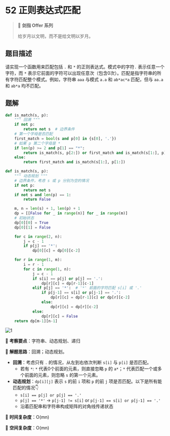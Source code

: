 # 52 正则表达式匹配

> 🌟 **剑指 Offer 系列**
>
> 给岁月以文明，而不是给文明以岁月。

## 题目描述

请实现一个函数用来匹配包括 `.` 和 `*` 的正则表达式。模式中的字符`.` 表示任意一个字符，而 `*` 表示它前面的字符可以出现任意次（包含0次）。匹配是指字符串的所有字符匹配整个模式。例如，字符串 `aaa` 与模式 `a.a` 和 `ab*ac*a` 匹配，但与 `aa.a` 和 `ab*a` 均不匹配。

## 题解

```python
def is_match(s, p):
    """ 回溯 """
    if not p:
        return not s  # 边界条件
    # 第一个字母是否匹配
    first_match = bool(s and p[0] in {s[0], '.'})
    # 如果 p 第二个字母是 *
    if len(p) >= 2 and p[1] == "*":
        return is_match(s, p[2:]) or first_match and is_match(s[1:], p)
    else:
        return first_match and is_match(s[1:], p[1:])
```

```python
def is_match(s, p):
    """ 动态规划 """
    # 边界条件，考虑 s 或 p 分别为空的情况
    if not p:
        return not s
    if not s and len(p) == 1:
        return False

    m, n = len(s) + 1, len(p) + 1
    dp = [[False for _ in range(n)] for _ in range(m)]
    # 初始状态
    dp[0][0] = True
    dp[0][1] = False

    for c in range(2, n):
        j = c - 1
        if p[j] == '*':
            dp[0][c] = dp[0][c-2]

    for r in range(1, m):
        i = r - 1
        for c in range(1, n):
            j = c - 1
            if s[i] == p[j] or p[j] == '.':
                dp[r][c] = dp[r-1][c-1]
            elif p[j] == '*':  # '*' 前面的字符匹配 s[i] 或 '.'
                if p[j-1] == s[i] or p[j-1] == '.':
                    dp[r][c] = dp[r-1][c] or dp[r][c-2]
                else:
                    dp[r][c] = dp[r][c-2]
            else:
                dp[r][c] = False
    return dp[m-1][n-1]
```

![1](https://tva1.sinaimg.cn/large/007S8ZIlly1gitnca0hhjj30r20c6758.jpg)

🍥 **考察要点**：字符串、动态规划、递归

🍬 **解题思路**：回溯；动态规划。

- **回溯**：考虑只有 `.` 的情况，从左到右依次判断 `s[i]` 与 `p[i]` 是否匹配。
  - 若有 `*`:  `*` 代表0个前面的元素，则直接忽略 `p` 的 `a*`；`*` 代表匹配一个或多个前面的元素，则忽略 `s` 的第一个元素。
- **动态规划**：`dp[i][j]` 表示 `s` 的前 `i` 项和 `p` 的前 `j` 项是否匹配。以下是所有能匹配的情况👇
  - `s[i] == p[j] or p[j] == '.'`
  - `p[j] == '*'` -> `p[j-1] != s[i]` or `p[j-1] == s[i] or p[j-1] == '.'`
  - 沿着匹配串和字符串构成矩阵的对角线传递状态

🍉 **时间复杂度**：O(mn)

🍭 **空间复杂度**：O(mn)
